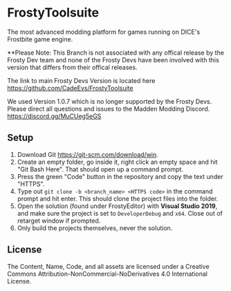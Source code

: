 # FrostyToolsuite
The most advanced modding platform for games running on DICE's Frostbite game engine.

**Please Note: This Branch is not associated with any offical release by the Frosty Dev team and none of the Frosty Devs have been involved with this version that differs from their offical releases. 

The link to main Frosty Devs Version is located here
https://github.com/CadeEvs/FrostyToolsuite

We used Version 1.0.7 which is no longer supported by the Frosty Devs.  Please direct all questions and issues to the Madden Modding Discord. 
https://discord.gg/MuCUeg5eGS
 
## Setup

1. Download Git https://git-scm.com/download/win.
2. Create an empty folder, go inside it, right click an empty space and hit "Git Bash Here". That should open up a command prompt.
3. Press the green "Code" button in the repository and copy the text under "HTTPS".
4. Type out ``git clone -b <branch_name> <HTTPS code>`` in the command prompt and hit enter. This should clone the project files into the folder.
5. Open the solution (found under FrostyEditor) with **Visual Studio 2019**, and make sure the project is set to ``DeveloperDebug`` and ``x64``. Close out of retarget window if prompted.
6. Only build the projects themselves, never the solution.

## License
The Content, Name, Code, and all assets are licensed under a Creative Commons Attribution-NonCommercial-NoDerivatives 4.0 International License.
